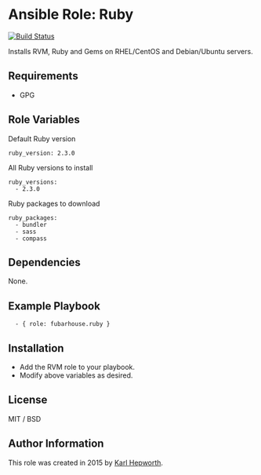 # Ansible Role: Ruby

[![Build Status](https://travis-ci.org/fubarhouse/fubarhouse.ruby.svg?branch=master)](https://travis-ci.org/fubarhouse/fubarhouse.ruby)

Installs RVM, Ruby and Gems on RHEL/CentOS and Debian/Ubuntu servers.

## Requirements

  * GPG

## Role Variables

Default Ruby version

    ruby_version: 2.3.0

All Ruby versions to install

    ruby_versions:
      - 2.3.0

Ruby packages to download

    ruby_packages:
      - bundler
      - sass
      - compass

## Dependencies

  None.

## Example Playbook

```
  - { role: fubarhouse.ruby }
```

## Installation

* Add the RVM role to your playbook.
* Modify above variables as desired.

## License

MIT / BSD

## Author Information

This role was created in 2015 by [Karl Hepworth](https://twitter.com/fubarhouse).

